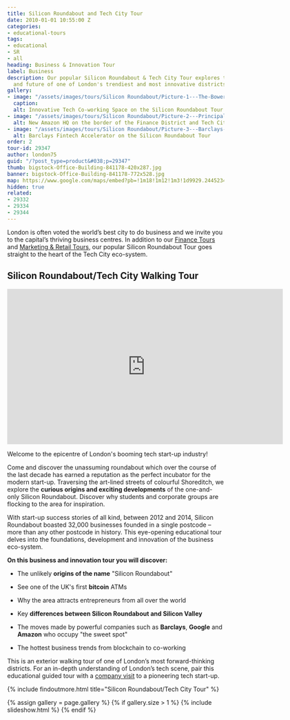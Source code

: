 ```yaml
---
title: Silicon Roundabout and Tech City Tour
date: 2010-01-01 10:55:00 Z
categories:
- educational-tours
tags:
- educational
- SR
- all
heading: Business & Innovation Tour
label: Business
description: Our popular Silicon Roundabout & Tech City Tour explores the past, present
  and future of one of London's trendiest and most innovative districts.
gallery:
- image: "/assets/images/tours/Silicon Roundabout/Picture-1---The-Bowery-Fintech-Silicon-Roundabout-Tech-City-Walking-Tour.jpg"
  caption: 
  alt: Innovative Tech Co-working Space on the Silicon Roundabout Tour
- image: "/assets/images/tours/Silicon Roundabout/Picture-2---Principal-Place-Amazon-Regeneration-Silicon-Roundabout-Tech-City-Walking-Tour.jpg"
  alt: New Amazon HQ on the border of the Finance District and Tech City
- image: "/assets/images/tours/Silicon Roundabout/Picture-3---Barclays-Fintech-Accelerator-Coworking-Silicon-Roundabout-Tech-City-Walking-Tour.jpg"
  alt: Barclays Fintech Accelerator on the Silicon Roundabout Tour
order: 2
tour-id: 29347
author: london75
guid: "/?post_type=product&#038;p=29347"
thumb: bigstock-Office-Building-841178-420x287.jpg
banner: bigstock-Office-Building-841178-772x528.jpg
map: https://www.google.com/maps/embed?pb=!1m18!1m12!1m3!1d9929.244523455453!2d-0.08826599999996543!3d51.52585299999999!2m3!1f0!2f0!3f0!3m2!1i1024!2i768!4f13.1!3m3!1m2!1s0x48761ca61bf76b2d%3A0x77ad380a270e769b!2sShoreditch+Grind!5e0!3m2!1sen!2s!4v1431589006129
hidden: true
related:
- 29332
- 29334
- 29344
---
```


London is often voted the world’s best city to do business and we invite you to the capital’s thriving business centres. In addition to our [Finance Tours](/london/educational-tours/london-finance-walking-tour/) and [Marketing & Retail Tours](/london/educational-tours/retail-design), our popular Silicon Roundabout Tour goes straight to the heart of the Tech City eco-system.

## Silicon Roundabout/Tech City Walking Tour

<iframe src="https://player.vimeo.com/video/541306417" width="640" height="360" frameborder="0" allow="autoplay; fullscreen; picture-in-picture" allowfullscreen></iframe>

Welcome to the epicentre of London's booming tech start-up industry!

Come and discover the unassuming roundabout which over the course of the last decade has earned a reputation as the perfect incubator for the modern start-up. Traversing the art-lined streets of colourful Shoreditch, we explore the **curious origins and exciting developments** of the one-and-only Silicon Roundabout. Discover why students and corporate groups are flocking to the area for inspiration.

With start-up success stories of all kind, between 2012 and 2014, Silicon Roundabout boasted 32,000 businesses founded in a single postcode – more than any other postcode in history. This eye-opening educational tour delves into the foundations, development and innovation of the business eco-system.

**On this business and innovation tour you will discover:**

* The unlikely **origins of the name** "Silicon Roundabout"

* See one of the UK's first **bitcoin** ATMs

* Why the area attracts entrepreneurs from all over the world 

* Key **differences between Silicon Roundabout and Silicon Valley**

* The moves made by powerful companies such as **Barclays**, **Google** and **Amazon** who occupy  "the sweet spot"

* The hottest business trends from blockchain to co-working

This is an exterior walking tour of one of London’s most forward-thinking districts. For an in-depth understanding of London’s tech scene, pair this educational guided tour with a [company visit](/london/company-visits) to a pioneering tech start-up.


{% include findoutmore.html title="Silicon Roundabout/Tech City Tour" %}


{% assign gallery = page.gallery %}
{% if gallery.size > 1 %}
{% include slideshow.html %}
{% endif %}

